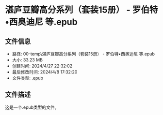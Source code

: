 ﻿# 湛庐豆瓣高分系列（套装15册） - 罗伯特•西奥迪尼 等.epub

## 文件信息
- 路径: 00-temp\湛庐豆瓣高分系列（套装15册） - 罗伯特•西奥迪尼 等.epub
- 大小: 33.23 MB
- 创建时间: 2024/4/27 22:32:02
- 最后修改时间: 2024/4/8 17:32:20
- 文件类型: .epub

## 文件描述
这是一个.epub类型的文件。

